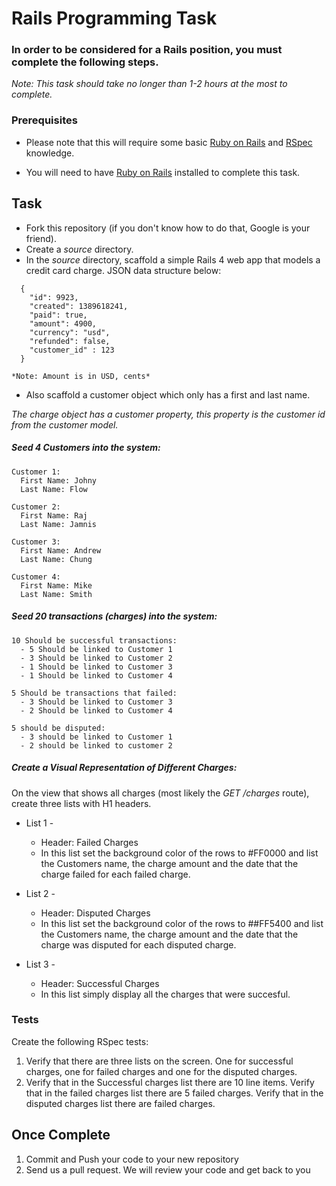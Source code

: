 # Rails Programming Task

### In order to be considered for a Rails position, you must complete the following steps.
*Note: This task should take no longer than 1-2 hours at the most to complete.*


### Prerequisites

- Please note that this will require some basic [Ruby on Rails](http://rubyonrails.org/) and [RSpec](http://rspec.info/) knowledge. 

- You will need to have [Ruby on Rails](http://www.rubyonrails.org/) installed to complete this task. 

## Task

- Fork this repository (if you don't know how to do that, Google is your friend).
- Create a *source* directory.
- In the *source* directory, scaffold a simple Rails 4 web app that models a credit card charge. JSON data structure below: 

```
  {
    "id": 9923,
    "created": 1389618241,
    "paid": true,
    "amount": 4900,
    "currency": "usd",
    "refunded": false,
    "customer_id" : 123
  }
```

    *Note: Amount is in USD, cents*

- Also scaffold a customer object which only has a first and last name. 

*The charge object has a customer property, this property is the customer id from the customer model.*

##### Seed 4 Customers into the system:

    Customer 1: 
      First Name: Johny 
      Last Name: Flow

    Customer 2: 
      First Name: Raj
      Last Name: Jamnis

    Customer 3: 
      First Name: Andrew
      Last Name: Chung

    Customer 4: 
      First Name: Mike
      Last Name: Smith

  
##### Seed 20 transactions (charges) into the system:

    10 Should be successful transactions:
      - 5 Should be linked to Customer 1
      - 3 Should be linked to Customer 2
      - 1 Should be linked to Customer 3
      - 1 Should be linked to Customer 4
    
    5 Should be transactions that failed:
      - 3 Should be linked to Customer 3
      - 2 Should be linked to Customer 4
    
    5 should be disputed:
      - 3 should be linked to Customer 1
      - 2 should be linked to customer 2


##### Create a Visual Representation of Different Charges:

On the view that shows all charges (most likely the *GET /charges* route), create three lists with H1 headers. 

- List 1 - 
  - Header: Failed Charges
  - In this list set the background color of the rows to #FF0000 and list the Customers name, the charge amount and the date that the charge failed for each failed charge. 

- List 2 - 
  - Header: Disputed Charges
  - In this list set the background color of the rows to ##FF5400 and list the Customers name, the charge amount and the date that the charge was disputed for each disputed charge. 

- List 3 - 
  - Header: Successful Charges
  - In this list simply display all the charges that were succesful. 

### Tests

Create the following RSpec tests:

  1.  Verify that there are three lists on the screen. One for successful charges, one for failed charges and one for the disputed charges. 
  2.  Verify that in the Successful charges list there are 10 line items. Verify that in the failed charges list there are 5 failed charges. Verify that in the disputed charges list there are failed charges. 

## Once Complete
1. Commit and Push your code to your new repository
2. Send us a pull request. We will review your code and get back to you






